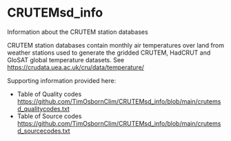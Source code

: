 # CRUTEMsd_info
Information about the CRUTEM station databases

CRUTEM station databases contain monthly air temperatures over land from weather stations used to generate the gridded CRUTEM, HadCRUT and GloSAT global temperature datasets. See https://crudata.uea.ac.uk/cru/data/temperature/

Supporting information provided here:

* Table of Quality codes https://github.com/TimOsbornClim/CRUTEMsd_info/blob/main/crutemsd_qualitycodes.txt
* Table of Source codes https://github.com/TimOsbornClim/CRUTEMsd_info/blob/main/crutemsd_sourcecodes.txt

